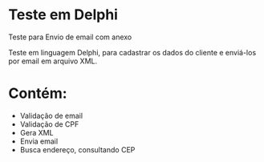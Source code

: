 # Teste em Delphi
Teste para Envio de email com anexo


Teste em linguagem Delphi, para cadastrar os dados do cliente
e enviá-los por email em arquivo XML.

# Contém:

 - Validação de email
 - Validação de CPF
 - Gera XML
 - Envia email
 - Busca endereço, consultando CEP
 
